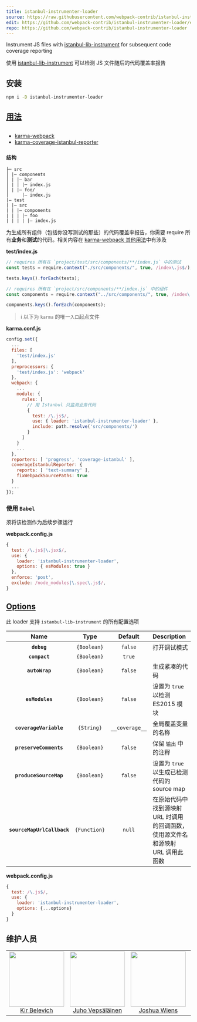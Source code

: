 ```yaml
---
title: istanbul-instrumenter-loader
source: https://raw.githubusercontent.com/webpack-contrib/istanbul-instrumenter-loader/master/README.md
edit: https://github.com/webpack-contrib/istanbul-instrumenter-loader/edit/master/README.md
repo: https://github.com/webpack-contrib/istanbul-instrumenter-loader
---
```


Instrument JS files with [istanbul-lib-instrument](https://github.com/istanbuljs/istanbuljs/tree/master/packages/istanbul-lib-instrument) for subsequent code coverage reporting

使用 [istanbul-lib-instrument](https://github.com/istanbuljs/istanbuljs/tree/master/packages/istanbul-lib-instrument) 可以检测 JS 文件随后的代码覆盖率报告

## 安装

```bash
npm i -D istanbul-instrumenter-loader
```

## <a href="https://webpack.js.org/concepts/loaders">用法</a>

##

- [karma-webpack](https://github.com/webpack/karma-webpack)
- [karma-coverage-istanbul-reporter](https://github.com/mattlewis92/karma-coverage-istanbul-reporter)

### `结构`

```
├─ src
│ |– components
│ | |– bar
│ | │ |─ index.js
│ | |– foo/
│     |– index.js
|– test
| |– src
| | |– components
| | | |– foo
| | | | |– index.js
```

为生成所有组件（包括你没写测试的那些）的代码覆盖率报告，你需要 require 所有**业务**和**测试**的代码。相关内容在 [karma-webpack 其他用法](https://github.com/webpack/karma-webpack#alternative-usage)中有涉及

**test/index.js**

```js
// requires 所有在 `project/test/src/components/**/index.js` 中的测试
const tests = require.context("./src/components/", true, /index\.js$/);

tests.keys().forEach(tests);

// requires 所有在 `project/src/components/**/index.js` 中的组件
const components = require.context("../src/components/", true, /index\.js$/);

components.keys().forEach(components);
```

> ℹ️ 以下为 `karma` 的唯一`入口`起点文件

**karma.conf.js**

```js
config.set({
  ...
  files: [
    'test/index.js'
  ],
  preprocessors: {
    'test/index.js': 'webpack'
  },
  webpack: {
    ...
    module: {
      rules: [
        // 用 Istanbul 只监测业务代码
        {
          test: /\.js$/,
          use: { loader: 'istanbul-instrumenter-loader' },
          include: path.resolve('src/components/')
        }
      ]
    }
    ...
  },
  reporters: [ 'progress', 'coverage-istanbul' ],
  coverageIstanbulReporter: {
    reports: [ 'text-summary' ],
    fixWebpackSourcePaths: true
  }
  ...
});
```

### 使用 `Babel`

须将该检测作为后续步骤运行

**webpack.config.js**

```js
{
  test: /\.js$|\.jsx$/,
  use: {
    loader: 'istanbul-instrumenter-loader',
    options: { esModules: true }
  },
  enforce: 'post',
  exclude: /node_modules|\.spec\.js$/,
}
```

## <a href="https://github.com/istanbuljs/istanbuljs/blob/master/packages/istanbul-lib-instrument/api.md#instrumenter">Options</a>

此 loader 支持 `istanbul-lib-instrument` 的所有配置选项

|            Name            |     Type     |    Default     | Description                                                                      |
| :------------------------: | :----------: | :------------: | :------------------------------------------------------------------------------- |
|        **`debug`**         | `{Boolean}`  |    `false`     | 打开调试模式                                                                     |
|       **`compact`**        | `{Boolean}`  |     `true`     |                                                                                  |
|       **`autoWrap`**       | `{Boolean}`  |    `false`     | 生成紧凑的代码                                                                   |
|      **`esModules`**       | `{Boolean}`  |    `false`     | 设置为 `true` 以检测 ES2015 模块                                                 |
|   **`coverageVariable`**   |  `{String}`  | `__coverage__` | 全局覆盖变量的名称                                                               |
|   **`preserveComments`**   | `{Boolean}`  |    `false`     | 保留 `输出` 中的注释                                                             |
|   **`produceSourceMap`**   | `{Boolean}`  |    `false`     | 设置为 `true` 以生成已检测代码的 source map                                      |
| **`sourceMapUrlCallback`** | `{Function}` |     `null`     | 在原始代码中找到源映射 URL 时调用的回调函数，使用源文件名和源映射 URL 调用此函数 |

**webpack.config.js**

```js
{
  test: /\.js$/,
  use: {
    loader: 'istanbul-instrumenter-loader',
    options: {...options}
  }
}
```

## 维护人员

<table>
  <tbody>
    <tr>
      <td align="center">
        <img width="150" height="150"
        src="https://avatars.githubusercontent.com/u/266822?v=3&s=150">
        </br>
        <a href="https://github.com/deepsweet">Kir Belevich</a>
      </td>
      <td align="center">
        <a href="https://github.com/bebraw">
          <img width="150" height="150" src="https://github.com/bebraw.png?v=3&s=150">
          </br>
          Juho Vepsäläinen
        </a>
      </td>
      <td align="center">
        <a href="https://github.com/d3viant0ne">
          <img width="150" height="150" src="https://github.com/d3viant0ne.png?v=3&s=150">
          </br>
          Joshua Wiens
        </a>
      </td>
      <td align="center">
        <a href="https://github.com/michael-ciniawsky">
          <img width="150" height="150" src="https://github.com/michael-ciniawsky.png?v=3&s=150">
          </br>
          Michael Ciniawsky
        </a>
      </td>
      <td align="center">
        <a href="https://github.com/mattlewis92">
          <img width="150" height="150" src="https://github.com/mattlewis92.png?v=3&s=150">
          </br>
          Matt Lewis
        </a>
      </td>
    </tr>
  <tbody>
</table>

[npm]: https://img.shields.io/npm/v/istanbul-instrumenter-loader.svg
[npm-url]: https://npmjs.com/package/istanbul-instrumenter-loader
[node]: https://img.shields.io/node/v/istanbul-instrumenter-loader.svg
[node-url]: https://nodejs.org
[deps]: https://david-dm.org/webpack-contrib/istanbul-instrumenter-loader.svg
[deps-url]: https://david-dm.org/webpack-contrib/istanbul-instrumenter-loader
[tests]: http://img.shields.io/travis/webpack-contrib/istanbul-instrumenter-loader.svg
[tests-url]: https://travis-ci.org/webpack-contrib/istanbul-instrumenter-loader
[cover]: https://codecov.io/gh/webpack-contrib/istanbul-instrumenter-loader/branch/master/graph/badge.svg
[cover-url]: https://codecov.io/gh/webpack-contrib/istanbul-instrumenter-loader
[chat]: https://badges.gitter.im/webpack/webpack.svg
[chat-url]: https://gitter.im/webpack/webpack

